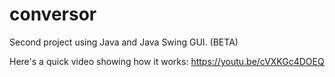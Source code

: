 # conversor
Second project using Java and Java Swing GUI. (BETA)

Here's a quick video showing how it works: https://youtu.be/cVXKGc4DOEQ
